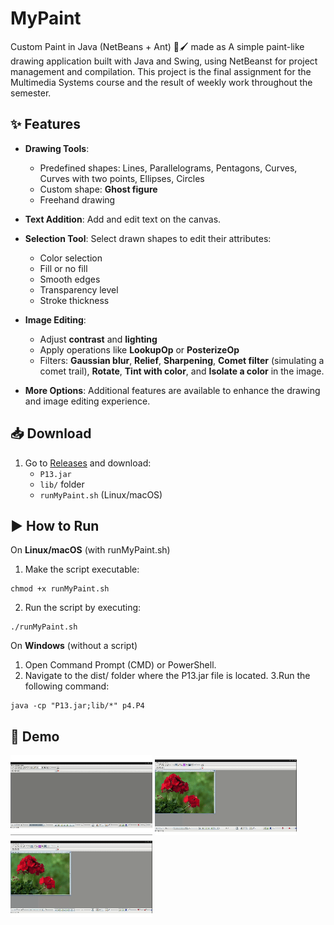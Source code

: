 # MyPaint
Custom Paint in Java (NetBeans + Ant) 🎨🖌️ made as A simple paint-like drawing application built with Java and Swing, using NetBeanst for project management and compilation. This project is the final assignment for the Multimedia Systems course and the result of weekly work throughout the semester.

## ✨ Features

- **Drawing Tools**:
  - Predefined shapes: Lines, Parallelograms, Pentagons, Curves, Curves with two points, Ellipses, Circles
  - Custom shape: **Ghost figure**
  - Freehand drawing

- **Text Addition**: Add and edit text on the canvas.

- **Selection Tool**: Select drawn shapes to edit their attributes:
  - Color selection
  - Fill or no fill
  - Smooth edges
  - Transparency level
  - Stroke thickness

- **Image Editing**:
  - Adjust **contrast** and **lighting**
  - Apply operations like **LookupOp** or **PosterizeOp**
  - Filters: **Gaussian blur**, **Relief**, **Sharpening**, **Comet filter** (simulating a comet trail), **Rotate**, **Tint with color**, and **Isolate a color** in the image.

- **More Options**: Additional features are available to enhance the drawing and image editing experience.
  
## 📥 Download  
1. Go to [Releases](https://github.com/blancagiron/MyPaint/releases) and download:  
   - `P13.jar`  
   - `lib/` folder  
   - `runMyPaint.sh` (Linux/macOS)
## ▶️ How to Run

On **Linux/macOS** (with runMyPaint.sh)

1. Make the script executable:
```
chmod +x runMyPaint.sh
```
2. Run the script by executing:
```
./runMyPaint.sh
```
On **Windows** (without a script)

1. Open Command Prompt (CMD) or PowerShell.
2. Navigate to the dist/ folder where the P13.jar file is located.
3.Run the following command:
```
java -cp "P13.jar;lib/*" p4.P4
```
## 🎥 Demo

<div>
  <img src="./docs/gif1.gif" alt="Formas y trazo" style="width: 45%;">
  <img src="./docs/gif2.gif" alt="Gif2" style="width: 45%;">
  <img src="./docs/gif3.gif" alt="Gif3" style="width: 45%;">
</div>
